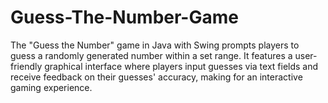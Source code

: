# Guess-The-Number-Game
The "Guess the Number" game in Java with Swing prompts players to guess a randomly generated number within a set range. It features a user-friendly graphical interface where players input guesses via text fields and receive feedback on their guesses' accuracy, making for an interactive gaming experience.
